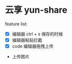 # 云享 yun-share

feature list:

-   [x] 编辑器 ctrl + s 保存的时候
-   [x] 编辑器粘贴拦截
-   [x] code 编辑器拖拽上传
-   上传图片
